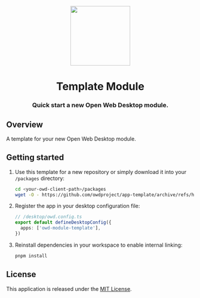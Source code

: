<p align="center">
  <img width="160" height="160" src="https://avatars.githubusercontent.com/u/65117737?s=160&v=4" />
</p>
<h1 align="center">Template Module</h1>
<h3 align="center">
  Quick start a new Open Web Desktop module.
</h3>

## Overview

A template for your new Open Web Desktop module.

## Getting started

1.  Use this template for a new repository or simply download it into your `/packages` directory:

    ```bash
    cd <your-owd-client-path>/packages
    wget -O - https://github.com/owdproject/app-template/archive/refs/heads/main.zip | unzip -d module-template -
    ```

2.  Register the app in your desktop configuration file:

    ```typescript
    // /desktop/owd.config.ts
    export default defineDesktopConfig({
      apps: ['owd-module-template'],
    })
    ```

3.  Reinstall dependencies in your workspace to enable internal linking:

    ```bash
    pnpm install
    ```

## License

This application is released under the [MIT License](LICENSE).
